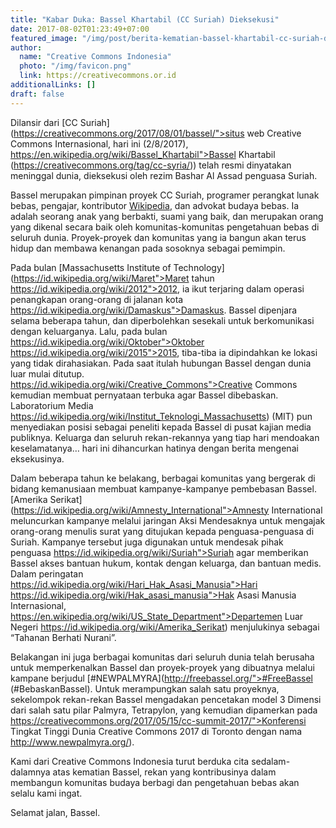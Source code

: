 ```yaml
---
title: "Kabar Duka: Bassel Khartabil (CC Suriah) Dieksekusi"
date: 2017-08-02T01:23:49+07:00
featured_image: "/img/post/berita-kematian-bassel-khartabil-cc-suriah-dieksekusi/5114101621_49f2dc813b_b.jpg"
author:
  name: "Creative Commons Indonesia"
  photo: "/img/favicon.png"
  link: https://creativecommons.or.id
additionalLinks: []
draft: false
---
```



Dilansir dari [CC Suriah](https://creativecommons.org/2017/08/01/bassel/">situs web Creative Commons Internasional, hari ini (2/8/2017), https://en.wikipedia.org/wiki/Bassel_Khartabil">Bassel Khartabil (https://creativecommons.org/tag/cc-syria/)) telah resmi dinyatakan meninggal dunia, dieksekusi oleh rezim Bashar Al Assad penguasa Suriah.

Bassel merupakan pimpinan proyek CC Suriah, programer perangkat lunak bebas, pengajar, kontributor [Wikipedia](http://wikipedia.org/), dan advokat budaya bebas. Ia adalah seorang anak yang berbakti, suami yang baik, dan merupakan orang yang dikenal secara baik oleh komunitas-komunitas pengetahuan bebas di seluruh dunia. Proyek-proyek dan komunitas yang ia bangun akan terus hidup dan membawa kenangan pada sosoknya sebagai pemimpin.

Pada bulan [Massachusetts Institute of Technology](https://id.wikipedia.org/wiki/Maret">Maret tahun https://id.wikipedia.org/wiki/2012">2012, ia ikut terjaring dalam operasi penangkapan orang-orang di jalanan kota https://id.wikipedia.org/wiki/Damaskus">Damaskus. Bassel dipenjara selama beberapa tahun, dan diperbolehkan sesekali untuk berkomunikasi dengan keluarganya. Lalu, pada bulan https://id.wikipedia.org/wiki/Oktober">Oktober https://id.wikipedia.org/wiki/2015">2015, tiba-tiba ia dipindahkan ke lokasi yang tidak dirahasiakan. Pada saat itulah hubungan Bassel dengan dunia luar mulai ditutup. https://id.wikipedia.org/wiki/Creative_Commons">Creative Commons kemudian membuat pernyataan terbuka agar Bassel dibebaskan. Laboratorium Media https://id.wikipedia.org/wiki/Institut_Teknologi_Massachusetts) (MIT) pun menyediakan posisi sebagai peneliti kepada Bassel di pusat kajian media publiknya. Keluarga dan seluruh rekan-rekannya yang tiap hari mendoakan keselamatanya… hari ini dihancurkan hatinya dengan berita mengenai eksekusinya.

Dalam beberapa tahun ke belakang, berbagai komunitas yang bergerak di bidang kemanusiaan membuat kampanye-kampanye pembebasan Bassel. [Amerika Serikat](https://id.wikipedia.org/wiki/Amnesty_International">Amnesty International meluncurkan kampanye melalui jaringan Aksi Mendesaknya untuk mengajak orang-orang menulis surat yang ditujukan kepada penguasa-penguasa di Suriah. Kampanye tersebut juga digunakan untuk mendesak pihak penguasa https://id.wikipedia.org/wiki/Suriah">Suriah agar memberikan Bassel akses bantuan hukum, kontak dengan keluarga, dan bantuan medis. Dalam peringatan https://id.wikipedia.org/wiki/Hari_Hak_Asasi_Manusia">Hari https://id.wikipedia.org/wiki/Hak_asasi_manusia">Hak Asasi Manusia Internasional, https://en.wikipedia.org/wiki/US_State_Department">Departemen Luar Negeri https://id.wikipedia.org/wiki/Amerika_Serikat) menjulukinya sebagai “Tahanan Berhati Nurani”.

Belakangan ini juga berbagai komunitas dari seluruh dunia telah berusaha untuk memperkenalkan Bassel dan proyek-proyek yang dibuatnya melalui kampane berjudul [#NEWPALMYRA](http://freebassel.org/">#FreeBassel (#BebaskanBassel). Untuk merampungkan salah satu proyeknya, sekelompok rekan-rekan Bassel mengadakan pencetakan model 3 Dimensi dari salah satu pilar Palmyra, Tetrapylon, yang kemudian dipamerkan pada https://creativecommons.org/2017/05/15/cc-summit-2017/">Konferensi Tingkat Tinggi Dunia Creative Commons 2017 di Toronto dengan nama http://www.newpalmyra.org/).

Kami dari Creative Commons Indonesia turut berduka cita sedalam-dalamnya atas kematian Bassel, rekan yang kontribusinya dalam membangun komunitas budaya berbagi dan pengetahuan bebas akan selalu kami ingat.

Selamat jalan, Bassel.

